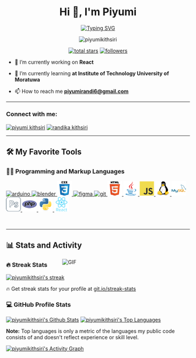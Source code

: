 <h1 align="center">Hi 👋, I'm Piyumi</h1>

<p align="center"><a href="https://git.io/typing-svg"><img src="https://readme-typing-svg.demolab.com?font=Fira+Code&pause=1000&color=12E1FCE3&random=false&width=435&lines=~+Welcome+to+my+GitHub+Profile+~;Full+Stack+Developer%F0%9F%91%A9%E2%80%8D%F0%9F%92%BB;A+lover+of+UI%2FUX+design%F0%9F%96%8C%EF%B8%8F;Insatiably+curious+about++Technology" alt="Typing SVG" /></a></p>

<p align="center"> <img src="https://komarev.com/ghpvc/?username=piyumikithsiri&label=Profile%20views&color=0e75b6&style=flat" alt="piyumikithsiri" /> </p>

<p align="center">
  <a href="https://github.com/piyumikithsiri?tab=repositories&sort=stargazers">
    <img alt="total stars" title="Total stars on GitHub" src="https://custom-icon-badges.demolab.com/github/stars/piyumikithsiri?color=55960c&style=for-the-badge&labelColor=488207&logo=star"/></a>
  
  <a href="https://github.com/piyumikithsiri?tab=followers">
    <img alt="followers" title="Follow me on Github" src="https://custom-icon-badges.demolab.com/github/followers/piyumikithsiri?color=236ad3&labelColor=1155ba&style=for-the-badge&logo=person-add&label=Follow&logoColor=white"/></a>
    
</p>


- 🔭 I’m currently working on **React**

- 🌱 I’m currently learning **at Institute of Technology University of Moratuwa**

- 📫 How to reach me **piyumirandi6@gmail.com**
  
---
<h3 align="left">Connect with me:</h3>
<p align="left">
<a href="https://linkedin.com/in/piyumi kithsiri" target="blank"><img align="center" src="https://raw.githubusercontent.com/rahuldkjain/github-profile-readme-generator/master/src/images/icons/Social/linked-in-alt.svg" alt="piyumi kithsiri" height="30" width="40" /></a>
<a href="https://fb.com/randika kithsiri" target="blank"><img align="center" src="https://raw.githubusercontent.com/rahuldkjain/github-profile-readme-generator/master/src/images/icons/Social/facebook.svg" alt="randika kithsiri" height="30" width="40" /></a>
</p>

---



<h2>🛠️ My Favorite Tools</h2></summary>
  <!-- Some badges are from https://github.com/Ileriayo/markdown-badges -->

  <h3>👨‍💻 Programming and Markup Languages</h3>

  
<p align="left"> <a href="https://www.arduino.cc/" target="_blank" rel="noreferrer"> <img src="https://cdn.worldvectorlogo.com/logos/arduino-1.svg" alt="arduino" width="40" height="40"/> </a> <a href="https://www.blender.org/" target="_blank" rel="noreferrer"> <img src="https://download.blender.org/branding/community/blender_community_badge_white.svg" alt="blender" width="40" height="40"/> </a> <a href="https://www.w3schools.com/css/" target="_blank" rel="noreferrer"> <img src="https://raw.githubusercontent.com/devicons/devicon/master/icons/css3/css3-original-wordmark.svg" alt="css3" width="40" height="40"/> </a> <a href="https://www.figma.com/" target="_blank" rel="noreferrer"> <img src="https://www.vectorlogo.zone/logos/figma/figma-icon.svg" alt="figma" width="40" height="40"/> </a> <a href="https://git-scm.com/" target="_blank" rel="noreferrer"> <img src="https://www.vectorlogo.zone/logos/git-scm/git-scm-icon.svg" alt="git" width="40" height="40"/> </a> <a href="https://www.w3.org/html/" target="_blank" rel="noreferrer"> <img src="https://raw.githubusercontent.com/devicons/devicon/master/icons/html5/html5-original-wordmark.svg" alt="html5" width="40" height="40"/> </a> <a href="https://www.java.com" target="_blank" rel="noreferrer"> <img src="https://raw.githubusercontent.com/devicons/devicon/master/icons/java/java-original.svg" alt="java" width="40" height="40"/> </a> <a href="https://developer.mozilla.org/en-US/docs/Web/JavaScript" target="_blank" rel="noreferrer"> <img src="https://raw.githubusercontent.com/devicons/devicon/master/icons/javascript/javascript-original.svg" alt="javascript" width="40" height="40"/> </a> <a href="https://www.linux.org/" target="_blank" rel="noreferrer"> <img src="https://raw.githubusercontent.com/devicons/devicon/master/icons/linux/linux-original.svg" alt="linux" width="40" height="40"/> </a> <a href="https://www.mysql.com/" target="_blank" rel="noreferrer"> <img src="https://raw.githubusercontent.com/devicons/devicon/master/icons/mysql/mysql-original-wordmark.svg" alt="mysql" width="40" height="40"/> </a> <a href="https://www.photoshop.com/en" target="_blank" rel="noreferrer"> <img src="https://raw.githubusercontent.com/devicons/devicon/master/icons/photoshop/photoshop-line.svg" alt="photoshop" width="40" height="40"/> </a> <a href="https://www.php.net" target="_blank" rel="noreferrer"> <img src="https://raw.githubusercontent.com/devicons/devicon/master/icons/php/php-original.svg" alt="php" width="40" height="40"/> </a> <a href="https://www.python.org" target="_blank" rel="noreferrer"> <img src="https://raw.githubusercontent.com/devicons/devicon/master/icons/python/python-original.svg" alt="python" width="40" height="40"/> </a> <a href="https://reactjs.org/" target="_blank" rel="noreferrer"> <img src="https://raw.githubusercontent.com/devicons/devicon/master/icons/react/react-original-wordmark.svg" alt="react" width="40" height="40"/> </a> </p>
</br>

---

  <h2>📊 Stats and Activity</h2>

  
<img align="right" alt="GIF" src="https://github.com/Aquarius-blake/Images/blob/main/Profile/gifs/programmer.gif" width="350" />

  <h3>🔥 Streak Stats</h3>

  <!-- GitHub Readme Streak Stats - https://github.com/DenverCoder1/github-readme-streak-stats -->
  <p>
    <a href="https://github.com/piyumikithsiri/github-readme-streak-stats">
      <!-- Use https://streak-stats.demolab.com or self-host with your own Vercel app - visit https://git.io/streak-stats for instructions -->
      <img title="🔥 Get streak stats for your profile at git.io/streak-stats" alt="piyumikithsiri's streak" src="https://github-readme-streak-stats-9m8ugfa77-denvercoder1.vercel.app/?user=piyumikithsiri&theme=monokai-metallian&hide_border=true"/>
    </a>
    <p>🔥 Get streak stats for your profile at <a href="https://git.io/streak-stats">git.io/streak-stats</a></p>
  </p>

  <h3>💻 GitHub Profile Stats</h3>

  <!-- https://github.com/anuraghazra/github-readme-stats -->

  <a href="https://github.com/anuraghazra/github-readme-stats"><img alt="piyumikithsiri's Github Stats" src="https://denvercoder1-github-readme-stats.vercel.app/api/?username=piyumikithsiri&show_icons=true&include_all_commits=true&count_private=true&theme=react&hide_border=true&bg_color=1F222E&title_color=F85D7F&icon_color=F8D866" height="192px"/></a>
  <a href="https://github.com/anuraghazra/github-readme-stats"><img alt="piyumikithsiri's Top Languages" src="https://denvercoder1-github-readme-stats.vercel.app/api/top-langs/?username=piyumikithsiri&langs_count=8&layout=compact&theme=react&hide_border=true&bg_color=1F222E&title_color=F85D7F&icon_color=F8D866&hide=Jupyter%20Notebook,Roff" height="192px"/></a>
  <br/>

  <b>Note:</b> Top languages is only a metric of the languages my public code consists of and doesn't reflect experience or skill level.
  
  <!-- https://github.com/ashutosh00710/github-readme-activity-graph -->

  <a href="https://github.com/ashutosh00710/github-readme-activity-graph"><img alt="piyumikithsiri's Activity Graph" src="https://github-readme-activity-graph.vercel.app/graph/?username=piyumikithsiri&bg_color=1F222E&color=F8D866&line=F85D7F&point=FFFFFF&hide_border=true" /></a>

 










